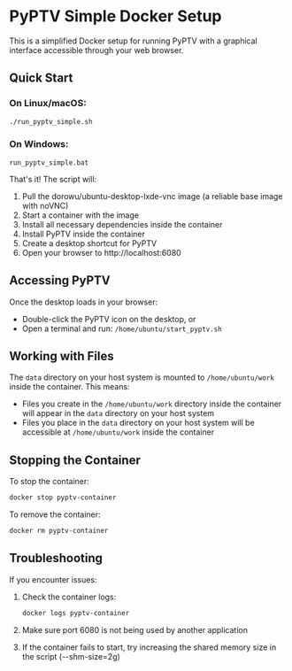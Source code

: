 # PyPTV Simple Docker Setup

This is a simplified Docker setup for running PyPTV with a graphical interface accessible through your web browser.

## Quick Start

### On Linux/macOS:

```bash
./run_pyptv_simple.sh
```

### On Windows:

```
run_pyptv_simple.bat
```

That's it! The script will:
1. Pull the dorowu/ubuntu-desktop-lxde-vnc image (a reliable base image with noVNC)
2. Start a container with the image
3. Install all necessary dependencies inside the container
4. Install PyPTV inside the container
5. Create a desktop shortcut for PyPTV
6. Open your browser to http://localhost:6080

## Accessing PyPTV

Once the desktop loads in your browser:
- Double-click the PyPTV icon on the desktop, or
- Open a terminal and run: `/home/ubuntu/start_pyptv.sh`

## Working with Files

The `data` directory on your host system is mounted to `/home/ubuntu/work` inside the container. This means:

- Files you create in the `/home/ubuntu/work` directory inside the container will appear in the `data` directory on your host system
- Files you place in the `data` directory on your host system will be accessible at `/home/ubuntu/work` inside the container

## Stopping the Container

To stop the container:

```bash
docker stop pyptv-container
```

To remove the container:

```bash
docker rm pyptv-container
```

## Troubleshooting

If you encounter issues:

1. Check the container logs:
   ```bash
   docker logs pyptv-container
   ```

2. Make sure port 6080 is not being used by another application

3. If the container fails to start, try increasing the shared memory size in the script (--shm-size=2g)
